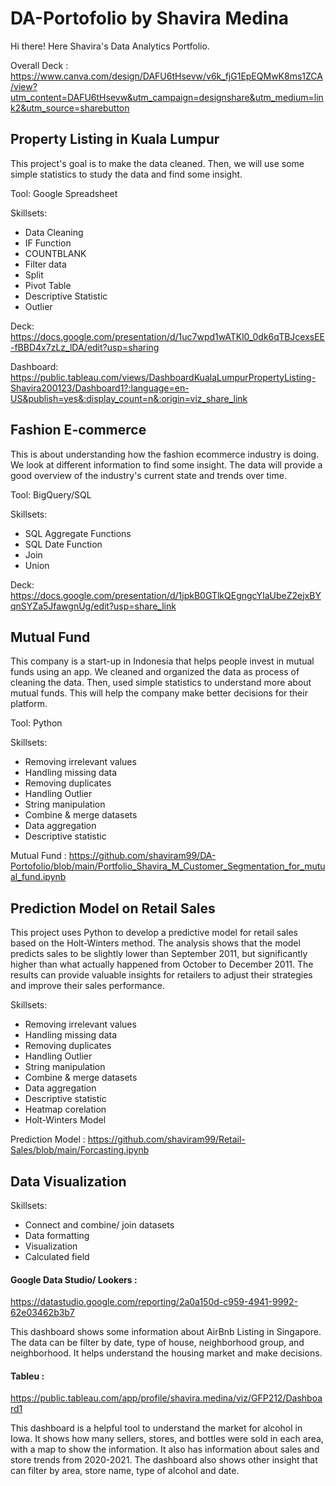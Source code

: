 # DA-Portofolio by Shavira Medina
Hi there! Here Shavira's Data Analytics Portfolio.

Overall Deck : https://www.canva.com/design/DAFU6tHsevw/v6k_fjG1EpEQMwK8ms1ZCA/view?utm_content=DAFU6tHsevw&utm_campaign=designshare&utm_medium=link2&utm_source=sharebutton

## Property Listing in Kuala Lumpur
This project's goal is to make the data cleaned. Then, we will use some simple statistics to study the data and find some insight. 

Tool: Google Spreadsheet

Skillsets:
- Data Cleaning
- IF Function
- COUNTBLANK 
- Filter data 
- Split 
- Pivot Table
- Descriptive Statistic
- Outlier

Deck: https://docs.google.com/presentation/d/1uc7wpd1wATKl0_0dk6qTBJcexsEE-fBBD4x7zLz_lDA/edit?usp=sharing

Dashboard: https://public.tableau.com/views/DashboardKualaLumpurPropertyListing-Shavira200123/Dashboard1?:language=en-US&publish=yes&:display_count=n&:origin=viz_share_link

## Fashion E-commerce
This is about understanding how the fashion ecommerce industry is doing. We look at different information to find some insight. The data will provide a good overview of the industry's current state and trends over time.

Tool: BigQuery/SQL

Skillsets:
- SQL Aggregate Functions
- SQL Date Function 
- Join
- Union

Deck: https://docs.google.com/presentation/d/1jpkB0GTlkQEgngcYIaUbeZ2ejxBYqnSYZa5JfawgnUg/edit?usp=share_link

## Mutual Fund
This company is a start-up in Indonesia that helps people invest in mutual funds using an app. We cleaned and organized the data as process of cleaning the data. Then, used simple statistics to understand more about mutual funds. This will help the company make better decisions for their platform.

Tool: Python

Skillsets:
- Removing irrelevant values
- Handling missing data
- Removing duplicates
- Handling Outlier
- String manipulation
- Combine & merge datasets
- Data aggregation
- Descriptive statistic

Mutual Fund : https://github.com/shaviram99/DA-Portofolio/blob/main/Portfolio_Shavira_M_Customer_Segmentation_for_mutual_fund.ipynb

## Prediction Model on Retail Sales
This project uses Python to develop a predictive model for retail sales based on the Holt-Winters method. The analysis shows that the model predicts sales to be slightly lower than September 2011, but significantly higher than what actually happened from October to December 2011. The results can provide valuable insights for retailers to adjust their strategies and improve their sales performance.

Skillsets:
- Removing irrelevant values
- Handling missing data
- Removing duplicates
- Handling Outlier
- String manipulation
- Combine & merge datasets
- Data aggregation
- Descriptive statistic
- Heatmap corelation
- Holt-Winters Model

Prediction Model : https://github.com/shaviram99/Retail-Sales/blob/main/Forcasting.ipynb

## Data Visualization 
Skillsets:
- Connect and combine/ join datasets
- Data formatting
- Visualization
- Calculated field

#### Google Data Studio/ Lookers : 
https://datastudio.google.com/reporting/2a0a150d-c959-4941-9992-62e03462b3b7

This dashboard shows some information about AirBnb Listing in Singapore. The data can be filter by date, type of house, neighborhood group, and neighborhood. It helps understand the housing market and make decisions. 


#### Tableu : 
https://public.tableau.com/app/profile/shavira.medina/viz/GFP212/Dashboard1

This dashboard is a helpful tool to understand the market for alcohol in Iowa. It shows how many sellers, stores, and bottles were sold in each area, with a map to show the information. It also has information about sales and store trends from 2020-2021. The dashboard also shows other insight that can filter by area, store name, type of alcohol and date.

